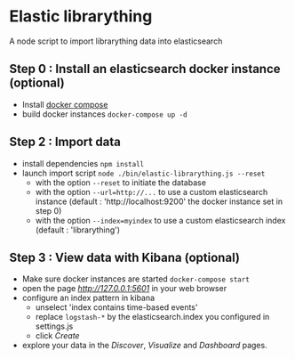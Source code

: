 # Elastic librarything

A node script to import librarything data into elasticsearch

## Step 0 : Install an elasticsearch docker instance (optional) 

* Install [docker compose](https://docs.docker.com/compose/install/)
* build docker instances `docker-compose up -d`

## Step 2 : Import data

* install dependencies `npm install`
* launch import script `node ./bin/elastic-librarything.js --reset`
  * with the option `--reset` to initiate the database
  * with the option `--url=http://...` to use a custom elasticsearch instance (default : 'http://localhost:9200' the docker instance set in step 0)
  * with the option `--index=myindex` to use a custom elasticsearch index (default : 'librarything')

## Step 3 : View data with Kibana (optional)

* Make sure docker instances are started `docker-compose start`
* open the page *http://127.0.0.1:5601* in your web browser 
* configure an index pattern in kibana
  * unselect 'index contains time-based events'
  * replace `logstash-*` by the elasticsearch.index you configured in settings.js 
  * click *Create*
* explore your data in the *Discover*, *Visualize* and *Dashboard* pages.
